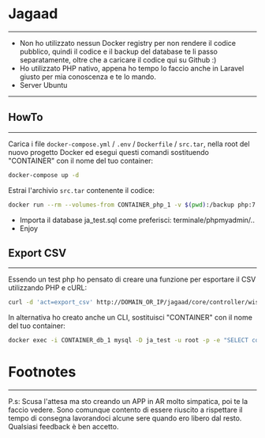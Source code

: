 # Jagaad
------------------
* Non ho utilizzato nessun Docker registry per non rendere il codice pubblico, quindi il codice e il backup del database te li passo separatamente, oltre che a caricare il codice qui su Github :)
* Ho utilizzato PHP nativo, appena ho tempo lo faccio anche in Laravel giusto per mia conoscenza e te lo mando.
* Server Ubuntu

------------------

## HowTo
------------------

Carica i file `docker-compose.yml` / `.env` / `Dockerfile` / `src.tar`, nella root del nuovo progetto Docker ed esegui questi comandi sostituendo "CONTAINER" con il nome del tuo container:

```bash
docker-compose up -d
```

Estrai l'archivio `src.tar` contenente il codice:
````bash
docker run --rm --volumes-from CONTAINER_php_1 -v $(pwd):/backup php:7.4-apache bash -c "cd / && tar xvf /backup/src.tar"
````

* Importa il database ja_test.sql come preferisci: terminale/phpmyadmin/..
* Enjoy


## Export CSV
------------------
Essendo un test php ho pensato di creare una funzione per esportare il CSV utilizzando PHP e cURL:
```bash
curl -d 'act=export_csv' http://DOMAIN_OR_IP/jagaad/core/controller/wishlist.controller.php
```

In alternativa ho creato anche un CLI, sostituisci "CONTAINER" con il nome del tuo container:
```bash
docker exec -i CONTAINER_db_1 mysql -D ja_test -u root -p -e "SELECT count(w.id) as n_items_wishlist, u.email FROM wishlist AS w JOIN users AS u ON u.id=w.id_user GROUP BY u.id" | awk '{print $1";"$2}' > users.csv
```
# Footnotes
------------------
P.s: Scusa l'attesa ma sto creando un APP in AR molto simpatica, poi te la faccio vedere. Sono comunque contento di essere riuscito a rispettare il tempo di consegna lavorandoci alcune sere quando ero libero dal resto.
Qualsiasi feedback è ben accetto.
